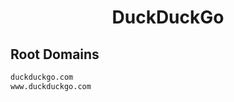 


<h1 align="center">DuckDuckGo</h1>  


## Root Domains


```html
duckduckgo.com
www.duckduckgo.com
```  

<br>
